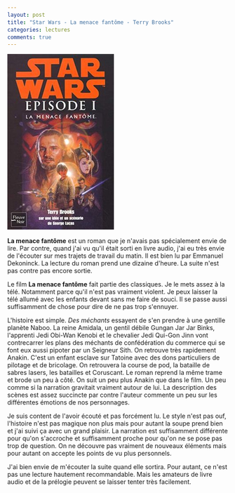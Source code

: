 ```yaml
---
layout: post
title: "Star Wars - La menace fantôme - Terry Brooks"
categories: lectures
comments: true
---
```


![folio](https://github.com/homeostasie/bouquins/raw/master/_pics/lv/star-wars/prelogie-1.jpg)

**La menace fantôme**  est un roman que je n'avais pas spécialement envie de lire. Par contre, quand j'ai vu qu'il était sorti en livre audio, j'ai eu très envie de l'écouter sur mes trajets de travail du matin. Il est bien lu par Emmanuel Dekoninck. La lecture du roman prend une dizaine d'heure. La suite n'est pas contre pas encore sortie. 

Le film **La menace fantôme** fait partie des classiques. Je le mets assez à la télé. Notamment parce qu'il n'est pas vraiment violent. Je peux laisser la télé allumé avec les enfants devant sans me faire de souci. Il se passe aussi suffisamment de chose pour dire de ne pas trop s'ennuyer. 

L'histoire est simple. *Des méchants* essayent de s'en prendre à une gentille planète Naboo. La reine Amidala, un gentil débile Gungan Jar Jar Binks, l'apprenti Jedi Obi-Wan Kenobi et le chevalier Jedi Qui-Gon Jinn vont contrecarrer les plans des méchants de confédération du commerce qui se font eux aussi pipoter par un Seigneur Sith. On retrouve très rapidement Anakin. C'est un enfant esclave sur Tatoine avec des dons particuliers de pilotage et de bricolage. On retrouvera la course de pod, la bataille de sabres lasers, les batailles et Coruscant. Le roman reprend la même trame et brode un peu à côté. On suit un peu plus Anakin que dans le film. Un peu comme si la narration gravitait vraiment autour de lui. La description des scènes est assez succincte par contre l'auteur commente un peu sur les différentes émotions de nos personnages. 

Je suis content de l'avoir écouté et pas forcément lu. Le style n'est pas ouf, l'histoire n'est pas magique non plus mais pour autant la soupe prend bien et j'ai suivi ça avec un grand plaisir. La narration est suffisamment différente pour qu'on s'accroche et suffisamment proche pour qu'on ne se pose pas trop de question. On ne découvre pas vraiment de nouveaux éléments mais pour autant on accepte les points de vu plus personnels. 

J'ai bien envie de m'écouter la suite quand elle sortira. Pour autant, ce n'est pas une lecture hautement recommandable. Mais les amateurs de livre audio et de la prélogie peuvent se laisser tenter très facilement.
